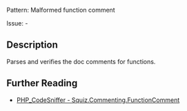 Pattern: Malformed function comment

Issue: -

## Description

Parses and verifies the doc comments for functions.

## Further Reading

* [PHP_CodeSniffer - Squiz.Commenting.FunctionComment](https://github.com/squizlabs/PHP_CodeSniffer/blob/master/src/Standards/Squiz/Sniffs/Commenting/FunctionCommentSniff.php)
